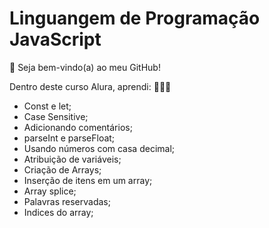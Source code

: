 # Linguangem de Programação JavaScript
👋 Seja bem-vindo(a) ao meu GitHub!

Dentro deste curso Alura, aprendi: 👨🏻‍💻
- Const e let;
- Case Sensitive;
- Adicionando comentários;
- parseInt e parseFloat;
- Usando números com casa decimal;
- Atribuição de variáveis;
- Criação de Arrays;
- Inserção de itens em um array;
- Array splice;
- Palavras reservadas;
- Indices do array;